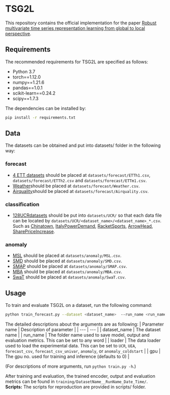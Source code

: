 # TSG2L
This repository contains the official implementation for the paper [Robust multivariate time series representation learning from global to local perspective]().

## Requirements
The recommended requirements for TSG2L are specified as follows:

- Python 3.7
- torch==1.12.0
- numpy==1.21.6
- pandas==1.0.1
- scikit-learn==0.24.2
- scipy==1.7.3

The dependencies can be installed by:
```bash
pip install -r requirements.txt
```
## Data 
The datasets can be obtained and put into datasets/ folder in the following way:
### forecast
- [4 ETT datasets](https://github.com/zhouhaoyi/ETDataset) should be placed at `datasets/forecast/ETTh1.csv`, `datasets/forecast/ETTh2.csv` and `datasets/forecast/ETTm1.csv`.
- [Weather](https://archive.ics.uci.edu/dataset/381/beijing+pm2+5+data)should be placed at `datasets/forecast/Weather.csv`.
- [Airquality](https://archive.ics.uci.edu/dataset/360/air+quality)should be placed at `datasets/forecast/Airquality.csv`.
### classification
- [128UCRdatasets](https://www.cs.ucr.edu/~eamonn/time_series_data_2018) should be put into `datasets/UCR/` so that each data file can be located by `datasets/UCR/<dataset_name>/<dataset_name>_*.csv`.
Such as [Chinatown](https://www.cs.ucr.edu/~eamonn/time_series_data_2018/Chinatown), [ItalyPowerDemand](https://www.cs.ucr.edu/~eamonn/time_series_data_2018/ItalyPowerDemand), [RacketSports](https://www.cs.ucr.edu/~eamonn/time_series_data_2018/RacketSports), [ArrowHead](https://www.cs.ucr.edu/~eamonn/time_series_data_2018/ArrowHead), [SharePriceIncrease](https://www.cs.ucr.edu/~eamonn/time_series_data_2018/SharePriceIncrease).
### anomaly
- [MSL](https://github.com/zhouhaoyi/ETDataset) should be placed at `datasets/anomaly/MSL.csv`.
- [SMD](https://github.com/NetManAIOps/OmniAnomaly) should be placed at `datasets/anomaly/SMD.csv`.
- [SMAP](https://en.wikipedia.org/wiki/Soil_Moisture_Active_Passive) should be placed at `datasets/anomaly/SMAP.csv`.
- [MBA](https://paperswithcode.com/dataset/mit-bih-arrhythmia-database) should be placed at `datasets/anomaly/MBA.csv`.
- [SwaT](https://drive.google.com/drive/folders/1ABZKdclka3e2NXBSxS9z2YF59p7g2Y5I) should be placed at `datasets/anomaly/SwaT.csv`.
## Usage
To train and evaluate TSG2L on a dataset, run the following command:
```bash
python train_forecast.py --dataset <dataset_name>  --run_name <run_name> --loader <loader> --gpu <gpu> 
```
The detailed descriptions about the arguments are as following:
| Parameter name | Description of parameter |
| --- | --- |
| dataset_name | The dataset name |
| run_name | The folder name used to save model, output and evaluation metrics. This can be set to any word |
| loader | The data loader used to load the experimental data. This can be set to `UCR`, `UEA`, `forecast_csv`, `forecast_csv_univar`, `anomaly`, or `anomaly_coldstart` |
| gpu | The gpu no. used for training and inference (defaults to 0) |

(For descriptions of more arguments, run `python train.py -h`.)

After training and evaluation, the trained encoder, output and evaluation metrics can be found in `training/DatasetName__RunName_Date_Time/`. 
**Scripts:** The scripts for reproduction are provided in scripts/ folder.
